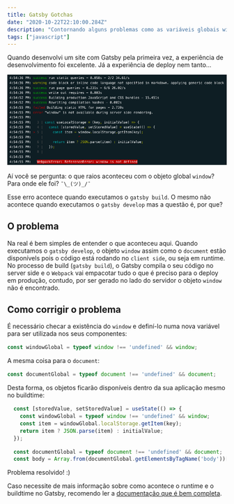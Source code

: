 ```yaml
---
title: Gatsby Gotchas
date: "2020-10-22T22:10:00.284Z"
description: "Contornando alguns problemas como as variáveis globais window ou document retornando undefined no Gatsby"
tags: ["javascript"]
---
```


Quando desenvolvi um site com Gatsby pela primeira vez, a experiência de desenvolvimento foi excelente. Já a experiência de deploy nem tanto...

![window is not defined](./deploy-error.jpg)

Aí você se pergunta: o que raios aconteceu com o objeto global `window`? Para onde ele foi? `¯\_(ツ)_/¯`

Esse erro acontece quando executamos o `gatsby build`. O mesmo não acontece quando executamos o `gatsby develop` mas a questão é, por que?

## O problema

Na real é bem simples de entender o que aconteceu aqui. Quando executamos o `gatsby develop`, o objeto `window` assim como o `document` estão disponívels pois o código está rodando no `client side`, ou seja em runtime. No processo de build (`gatsby build`), o Gatsby compila o seu código no server side e o `Webpack` vai empacotar tudo o que é preciso para o deploy em produção, contudo, por ser gerado no lado do servidor o objeto `window` não é encontrado.

## Como corrigir o problema

É necessário checar a existência do `window` e definí-lo numa nova variável para ser utilizada nos seus componentes:

```javascript
const windowGlobal = typeof window !== 'undefined' && window;
```

A mesma coisa para o `document`:

```javascript
const documentGlobal = typeof document !== 'undefined' && document;
```

Desta forma, os objetos ficarão disponíveis dentro da sua aplicação mesmo no buildtime:

```javascript
  const [storedValue, setStoredValue] = useState(() => {
    const windowGlobal = typeof window !== 'undefined' && window;
    const item = windowGlobal.localStorage.getItem(key);
    return item ? JSON.parse(item) : initialValue;
  });
```

```javascript
  const documentGlobal = typeof document !== 'undefined' && document;
  const body = Array.from(documentGlobal.getElementsByTagName('body'))[0];
```

Problema resolvido! :)

Caso necessite de mais informação sobre como acontece o runtime e o buildtime no Gatsby, recomendo ler a [documentação que é bem completa](https://www.gatsbyjs.com/docs/debugging-html-builds/).
